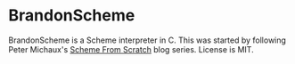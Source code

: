 
# BrandonScheme 

BrandonScheme is a Scheme interpreter in C. This was started by following Peter Michaux's [Scheme From Scratch](http://michaux.ca/articles/scheme-from-scratch-introduction) blog series. License is MIT.
